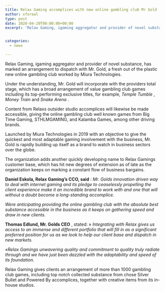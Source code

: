 ```yaml
---
title: Relax Gaming accomplices with new online gambling club Mr Gold
author: xforeal 
type: post
date: 2020-04-20T00:00:00+00:00
excerpt: 'Relax Gaming, igaming aggregator and provider of novel substance, has marked an arrangement to dispatch with Mr '


categories:
  - news

---
```

Relax Gaming, igaming aggregator and provider of novel substance, has marked an arrangement to dispatch with Mr. Gold, a fresh out of the plastic new online gambling club worked by Miura Technologies. 

Under the understanding, Mr. Gold will incorporate with the providers total stage, which has a broad arrangement of value gambling club games including its top-performing exclusive titles, for example, _Temple Tumble_ , _Money Train_ and _Snake Arena_ . 

Content from Relaxs outsider studio accomplices will likewise be made accessible, giving the online gambling club well known games from Big Time Gaming, STHLMGAMING, and Kalamba Games, among other driving brands. 

Launched by Miura Technologies in 2019 with an objective to give the quickest and most adaptable gaming involvement with the business, Mr. Gold is rapidly building up itself as a brand to watch in business sectors over the globe. 

The organization adds another quickly developing name to Relax Gamings customer base, which has hit new degrees of extension as of late as the organization keeps on marking a constant flow of business bargains. 

**Daniel Eskola, Relax Gaming&#8217;s CCO, said** : _Mr. Golds innovation driven way to deal with internet gaming and its pledge to ceaselessly propelling the client experience make it an incredible brand to work with and one that will without a doubt become a long-standing accomplice._ 

_Were anticipating providing the online gambling club with the absolute best substance accessible in the business as it keeps on gathering speed and draw in new clients._ 

**Thomas Edlund, Mr. Golds CEO** , stated: &#187; _Integrating with Relax gives us access to an immense and different portfolio that will fill in as a significant preferred position for us as we look to help our client base and dispatch in new markets._ 

_&#171;Relax Gamings unwavering quality and commitment to quality truly radiate through and we have just been dazzled with the adaptability and speed of its foundation._ 

Relax Gaming gives clients an arrangement of more than 1000 gambling club games, including top notch collected substance from chose Silver Bullet and Powered By accomplices, together with creative items from its in-house studios.